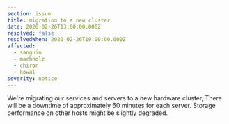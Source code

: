 ```yaml
---
section: issue
title: migration to a new cluster
date: 2020-02-26T13:00:00.000Z
resolved: false
resolvedWhen: 2020-02-26T19:00:00.000Z
affected:
  - sanguin
  - machholz
  - chiron
  - kowal
severity: notice
---
```

We're migrating our services and servers to a new hardware cluster, There will be a downtime of approximately 60 minutes for each server. Storage performance on other hosts might be slightly degraded.
